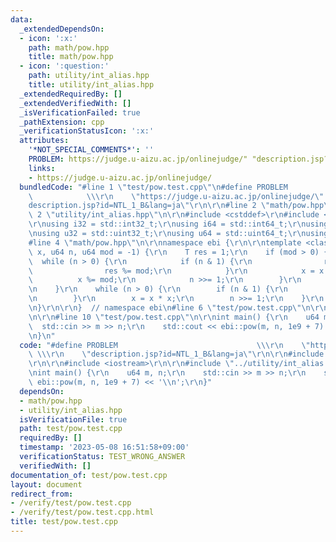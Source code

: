 ```yaml
---
data:
  _extendedDependsOn:
  - icon: ':x:'
    path: math/pow.hpp
    title: math/pow.hpp
  - icon: ':question:'
    path: utility/int_alias.hpp
    title: utility/int_alias.hpp
  _extendedRequiredBy: []
  _extendedVerifiedWith: []
  _isVerificationFailed: true
  _pathExtension: cpp
  _verificationStatusIcon: ':x:'
  attributes:
    '*NOT_SPECIAL_COMMENTS*': ''
    PROBLEM: https://judge.u-aizu.ac.jp/onlinejudge/" "description.jsp?id=NTL_1_B&lang=ja
    links:
    - https://judge.u-aizu.ac.jp/onlinejudge/
  bundledCode: "#line 1 \"test/pow.test.cpp\"\n#define PROBLEM                   \
    \            \\\r\n    \"https://judge.u-aizu.ac.jp/onlinejudge/\" \\\r\n    \"\
    description.jsp?id=NTL_1_B&lang=ja\"\r\n\r\n#line 2 \"math/pow.hpp\"\n\r\n#line\
    \ 2 \"utility/int_alias.hpp\"\n\r\n#include <cstddef>\r\n#include <cstdint>\r\n\
    \r\nusing i32 = std::int32_t;\r\nusing i64 = std::int64_t;\r\nusing u16 = std::uint16_t;\r\
    \nusing u32 = std::uint32_t;\r\nusing u64 = std::uint64_t;\r\nusing usize = std::size_t;\n\
    #line 4 \"math/pow.hpp\"\n\r\nnamespace ebi {\r\n\r\ntemplate <class T> T pow(T\
    \ x, u64 n, u64 mod = -1) {\r\n    T res = 1;\r\n    if (mod > 0) {\r\n      \
    \  while (n > 0) {\r\n            if (n & 1) {\r\n                res *= x;\r\n\
    \                res %= mod;\r\n            }\r\n            x = x * x;\r\n  \
    \          x %= mod;\r\n            n >>= 1;\r\n        }\r\n        return res;\r\
    \n    }\r\n    while (n > 0) {\r\n        if (n & 1) {\r\n            res *= x;\r\
    \n        }\r\n        x = x * x;\r\n        n >>= 1;\r\n    }\r\n    return res;\r\
    \n}\r\n\r\n}  // namespace ebi\n#line 6 \"test/pow.test.cpp\"\n\r\n#include <iostream>\r\
    \n\r\n#line 10 \"test/pow.test.cpp\"\n\r\nint main() {\r\n    u64 m, n;\r\n  \
    \  std::cin >> m >> n;\r\n    std::cout << ebi::pow(m, n, 1e9 + 7) << '\\n';\r\
    \n}\n"
  code: "#define PROBLEM                               \\\r\n    \"https://judge.u-aizu.ac.jp/onlinejudge/\"\
    \ \\\r\n    \"description.jsp?id=NTL_1_B&lang=ja\"\r\n\r\n#include \"../math/pow.hpp\"\
    \r\n\r\n#include <iostream>\r\n\r\n#include \"../utility/int_alias.hpp\"\r\n\r\
    \nint main() {\r\n    u64 m, n;\r\n    std::cin >> m >> n;\r\n    std::cout <<\
    \ ebi::pow(m, n, 1e9 + 7) << '\\n';\r\n}"
  dependsOn:
  - math/pow.hpp
  - utility/int_alias.hpp
  isVerificationFile: true
  path: test/pow.test.cpp
  requiredBy: []
  timestamp: '2023-05-08 16:51:58+09:00'
  verificationStatus: TEST_WRONG_ANSWER
  verifiedWith: []
documentation_of: test/pow.test.cpp
layout: document
redirect_from:
- /verify/test/pow.test.cpp
- /verify/test/pow.test.cpp.html
title: test/pow.test.cpp
---
```

